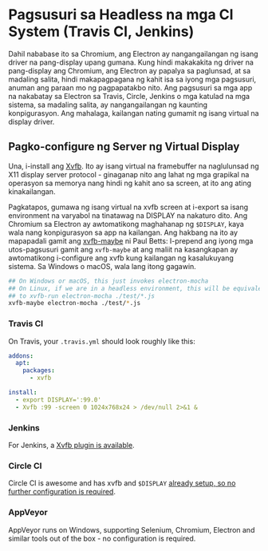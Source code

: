 # Pagsusuri sa Headless na mga Cl System (Travis Cl, Jenkins)

Dahil nababase ito sa Chromium, ang Electron ay nangangailangan ng isang driver na pang-display upang gumana. Kung hindi makakakita ng driver na pang-display ang Chromium, ang Electron ay papalya sa paglunsad, at sa madaling salita, hindi makapagpagana ng kahit isa sa iyong mga pagsusuri, anuman ang paraan mo ng pagpapatakbo nito. Ang pagsusuri sa mga app na nakabatay sa Electron sa Travis, Circle, Jenkins o mga katulad na mga sistema, sa madaling salita, ay nangangailangan ng kaunting konpigurasyon. Ang mahalaga, kailangan nating gumamit ng isang virtual na display driver.

## Pagko-configure ng Server ng Virtual Display

Una, i-install ang [Xvfb](https://en.wikipedia.org/wiki/Xvfb). Ito ay isang virtual na framebuffer na naglulunsad ng X11 display server protocol - ginaganap nito ang lahat ng mga grapikal na operasyon sa memorya nang hindi ng kahit ano sa screen, at ito ang ating kinakailangan.

Pagkatapos, gumawa ng isang virtual na xvfb screen at i-export sa isang environment na varyabol na tinatawag na DISPLAY na nakaturo dito. Ang Chromium sa Electron ay awtomatikong maghahanap ng `$DISPLAY`, kaya wala nang konpigurasyon sa app na kailangan. Ang hakbang na ito ay mapapadali gamit ang [xvfb-maybe](https://github.com/paulcbetts/xvfb-maybe) ni Paul Betts: I-prepend ang iyong mga utos-pagsusuri gamit ang `xvfb-maybe` at ang maliit na kasangkapan ay awtomatikong i-configure ang xvfb kung kailangan ng kasalukuyang sistema. Sa Windows o macOS, wala lang itong gagawin.

```sh
## On Windows or macOS, this just invokes electron-mocha
## On Linux, if we are in a headless environment, this will be equivalent
## to xvfb-run electron-mocha ./test/*.js
xvfb-maybe electron-mocha ./test/*.js
```

### Travis CI

On Travis, your `.travis.yml` should look roughly like this:

```yml
addons:
  apt:
    packages:
      - xvfb

install:
  - export DISPLAY=':99.0'
  - Xvfb :99 -screen 0 1024x768x24 > /dev/null 2>&1 &
```

### Jenkins

For Jenkins, a [Xvfb plugin is available](https://wiki.jenkins-ci.org/display/JENKINS/Xvfb+Plugin).

### Circle CI

Circle CI is awesome and has xvfb and `$DISPLAY` [already setup, so no further configuration is required](https://circleci.com/docs/environment#browsers).

### AppVeyor

AppVeyor runs on Windows, supporting Selenium, Chromium, Electron and similar tools out of the box - no configuration is required.
